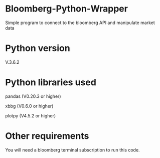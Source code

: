 # Bloomberg-Python-Wrapper
Simple program to connect to the bloomberg API and manipulate market data

# Python version
V.3.6.2

# Python libraries used
pandas (V0.20.3 or higher)

xbbg   (V0.6.0 or higher)

plotpy (V4.5.2 or higher)

# Other requirements
You will need a bloomberg terminal subscription to run this code.
